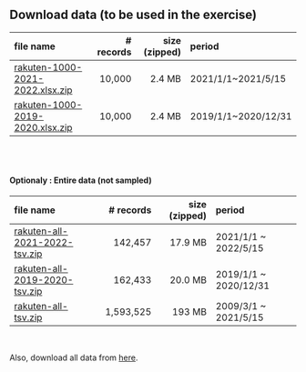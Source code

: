 ## Download data (to be used in the exercise)

| file name | # records | size (zipped) | period |
| :--- | ---: | ---: | :--- |
| [rakuten-1000-2021-2022.xlsx.zip](https://drive.google.com/file/d/1qgN5p_MyLuix3a7c3nLDHuNGwvYsk5Za/view?usp=sharing) | 10,000 | 2.4 MB | 2021/1/1~2021/5/15 |
| [rakuten-1000-2019-2020.xlsx.zip](https://drive.google.com/file/d/16pH8XXDohlLjvjJHMpVFq92royftcaTi/view?usp=sharing) | 10,000 | 2.4 MB | 2019/1/1~2020/12/31 |

<br>
<br>

#### Optionaly : Entire data (not sampled)

| file name | # records | size (zipped) | period |
| :--- | ---: | ---: | :--- |
| [rakuten-all-2021-2022-tsv.zip](https://drive.google.com/file/d/1_yUCVULShe7YRWFmjh50WuYaMvi522VX/view?usp=sharing) | 142,457 | 17.9 MB | 2021/1/1 ~ 2022/5/15 |
| [rakuten-all-2019-2020-tsv.zip](https://drive.google.com/file/d/1bC-3PwmZXo4-DXNCNAmSYywYMI2JhzlS/view?usp=sharing) | 162,433 | 20.0 MB | 2019/1/1 ~ 2020/12/31 |
| [rakuten-all-tsv.zip](https://drive.google.com/file/d/17oGj-xqA289WToOim2adgdqKcMJCfMq4/view?usp=sharing) | 1,593,525 | 193 MB | 2009/3/1 ~ 2021/5/15 |

<br>

Also, download all data from [here](https://drive.google.com/drive/folders/1pTa2F8dSIgOck1oG9i3IiQ-NPA18fEsp?usp=sharing).